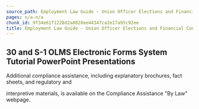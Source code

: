 ```yaml
---
source_path: Employment Law Guide - Union Officer Elections and Financial Controls.md
pages: n/a-n/a
chunk_id: 9f34e61f1228d2a8028ee44347ca2e17a95c92ee
title: Employment Law Guide - Union Officer Elections and Financial Controls
---
```

## 30 and S-1 OLMS Electronic Forms System Tutorial PowerPoint Presentations

Additional compliance assistance, including explanatory brochures, fact sheets, and regulatory and

interpretive materials, is available on the Compliance Assistance "By Law" webpage.
